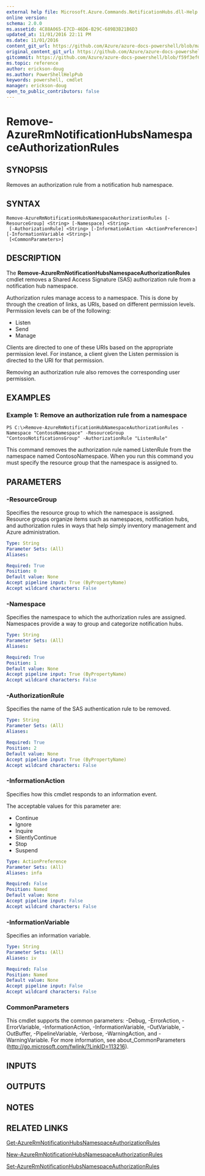 ```yaml
---
external help file: Microsoft.Azure.Commands.NotificationHubs.dll-Help.xml
online version:
schema: 2.0.0
ms.assetid: 4C88A065-E7CD-46D6-B29C-689B3B21B6D3
updated_at: 11/01/2016 22:11 PM
ms.date: 11/01/2016
content_git_url: https://github.com/Azure/azure-docs-powershell/blob/master/azureps-cmdlets-docs/ResourceManager/AzureRM.NotificationHubs/v1.0.12/Remove-AzureRmNotificationHubsNamespaceAuthorizationRules.md
original_content_git_url: https://github.com/Azure/azure-docs-powershell/blob/master/azureps-cmdlets-docs/ResourceManager/AzureRM.NotificationHubs/v1.0.12/Remove-AzureRmNotificationHubsNamespaceAuthorizationRules.md
gitcommit: https://github.com/Azure/azure-docs-powershell/blob/f59f3ef60bc592383812213e69fd77ba950759ed
ms.topic: reference
author: erickson-doug
ms.author: PowerShellHelpPub
keywords: powershell, cmdlet
manager: erickson-doug
open_to_public_contributors: false
---
```


# Remove-AzureRmNotificationHubsNamespaceAuthorizationRules

## SYNOPSIS
Removes an authorization rule from a notification hub namespace.

## SYNTAX

```
Remove-AzureRmNotificationHubsNamespaceAuthorizationRules [-ResourceGroup] <String> [-Namespace] <String>
 [-AuthorizationRule] <String> [-InformationAction <ActionPreference>] [-InformationVariable <String>]
 [<CommonParameters>]
```

## DESCRIPTION
The **Remove-AzureRmNotificationHubsNamespaceAuthorizationRules** cmdlet removes a Shared Access Signature (SAS) authorization rule from a notification hub namespace.

Authorization rules manage access to a namespace.
This is done by through the creation of links, as URIs, based on different permission levels.
Permission levels can be of the following: 

- Listen
- Send
- Manage

Clients are directed to one of these URIs based on the appropriate permission level.
For instance, a client given the Listen permission is directed to the URI for that permission.

Removing an authorization rule also removes the corresponding user permission.

## EXAMPLES

### Example 1: Remove an authorization rule from a namespace
```
PS C:\>Remove-AzureRmNotificationHubNamespaceAuthorizationRules -Namespace "ContosoNamespace" -ResourceGroup "ContosoNotificationsGroup" -AuthorizationRule "ListenRule"
```

This command removes the authorization rule named ListenRule from the namespace named ContosoNamespace.
When you run this command you must specify the resource group that the namespace is assigned to.

## PARAMETERS

### -ResourceGroup
Specifies the resource group to which the namespace is assigned.
Resource groups organize items such as namespaces, notification hubs, and authorization rules in ways that help simply inventory management and Azure administration.

```yaml
Type: String
Parameter Sets: (All)
Aliases: 

Required: True
Position: 0
Default value: None
Accept pipeline input: True (ByPropertyName)
Accept wildcard characters: False
```

### -Namespace
Specifies the namespace to which the authorization rules are assigned.
Namespaces provide a way to group and categorize notification hubs.

```yaml
Type: String
Parameter Sets: (All)
Aliases: 

Required: True
Position: 1
Default value: None
Accept pipeline input: True (ByPropertyName)
Accept wildcard characters: False
```

### -AuthorizationRule
Specifies the name of the SAS authentication rule to be removed.

```yaml
Type: String
Parameter Sets: (All)
Aliases: 

Required: True
Position: 2
Default value: None
Accept pipeline input: True (ByPropertyName)
Accept wildcard characters: False
```

### -InformationAction
Specifies how this cmdlet responds to an information event.

The acceptable values for this parameter are:

- Continue
- Ignore
- Inquire
- SilentlyContinue
- Stop
- Suspend

```yaml
Type: ActionPreference
Parameter Sets: (All)
Aliases: infa

Required: False
Position: Named
Default value: None
Accept pipeline input: False
Accept wildcard characters: False
```

### -InformationVariable
Specifies an information variable.

```yaml
Type: String
Parameter Sets: (All)
Aliases: iv

Required: False
Position: Named
Default value: None
Accept pipeline input: False
Accept wildcard characters: False
```

### CommonParameters
This cmdlet supports the common parameters: -Debug, -ErrorAction, -ErrorVariable, -InformationAction, -InformationVariable, -OutVariable, -OutBuffer, -PipelineVariable, -Verbose, -WarningAction, and -WarningVariable. For more information, see about_CommonParameters (http://go.microsoft.com/fwlink/?LinkID=113216).

## INPUTS

## OUTPUTS

## NOTES

## RELATED LINKS

[Get-AzureRmNotificationHubsNamespaceAuthorizationRules](./Get-AzureRmNotificationHubsNamespaceAuthorizationRules.md)

[New-AzureRmNotificationHubsNamespaceAuthorizationRules](./New-AzureRmNotificationHubsNamespaceAuthorizationRules.md)

[Set-AzureRmNotificationHubsNamespaceAuthorizationRules](./Set-AzureRmNotificationHubsNamespaceAuthorizationRules.md)



